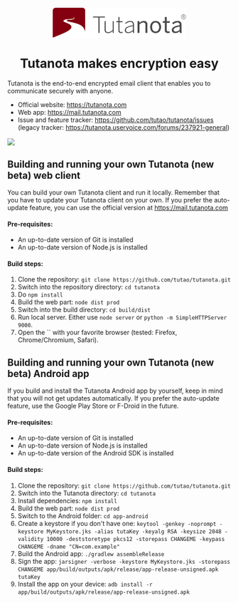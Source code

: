 <h1 align="center">
<br>
  <img src="resources/images/logo-red.svg" alt="Tutanota logo" width="300">
  <br>
    <br>
  Tutanota makes encryption easy
  <br>
</h1>

Tutanota is the end-to-end encrypted email client that enables you to communicate securely with anyone.

* Official website: https://tutanota.com
* Web app: https://mail.tutanota.com
* Issue and feature tracker: https://github.com/tutao/tutanota/issues (legacy tracker: https://tutanota.uservoice.com/forums/237921-general)

<a href="https://play.google.com/store/apps/details?id=de.tutao.tutanota">
<img src="https://play.google.com/intl/en_us/badges/images/generic/en_badge_web_generic.png" height="75" align="center">
</a>


## Building and running your own Tutanota (new beta) web client

You can build your own Tutanota client and run it locally. Remember that you have to update your Tutanota client on 
your own. If you prefer the auto-update feature, you can use the official version at https://mail.tutanota.com

#### Pre-requisites:
* An up-to-date version of Git is installed
* An up-to-date version of Node.js is installed

#### Build steps:

1. Clone the repository: `git clone https://github.com/tutao/tutanota.git`
2. Switch into the repository directory: `cd tutanota`
3. Do `npm install`
4. Build the web part: `node dist prod`
5. Switch into the build directory: `cd build/dist`
6. Run local server. Either use `node server` or `python -m SimpleHTTPServer 9000`.
7. Open the `` with your favorite browser (tested: Firefox, Chrome/Chromium, Safari).

## Building and running your own Tutanota (new beta) Android app

If you build and install the Tutanota Android app by yourself, keep in mind that you will not get updates automatically.
If you prefer the auto-update feature, use the Google Play Store or F-Droid in the future.

#### Pre-requisites:
* An up-to-date version of Git is installed
* An up-to-date version of Node.js is installed
* An up-to-date version of the Android SDK is installed

#### Build steps:

1. Clone the repository: `git clone https://github.com/tutao/tutanota.git`
2. Switch into the Tutanota directory: `cd tutanota`
3. Install dependencies: `npm install`
4. Build the web part: `node dist prod`
5. Switch to the Android folder: `cd app-android`
6. Create a keystore if you don't have one: `keytool -genkey -noprompt -keystore MyKeystore.jks -alias tutaKey -keyalg RSA -keysize 2048 -validity 10000 -deststoretype pkcs12 -storepass CHANGEME -keypass CHANGEME -dname "CN=com.example"`
7. Build the Android app: `./gradlew assembleRelease`
8. Sign the app: `jarsigner -verbose -keystore MyKeystore.jks -storepass CHANGEME app/build/outputs/apk/release/app-release-unsigned.apk tutaKey`
9. Install the app on your device: `adb install -r app/build/outputs/apk/release/app-release-unsigned.apk`
